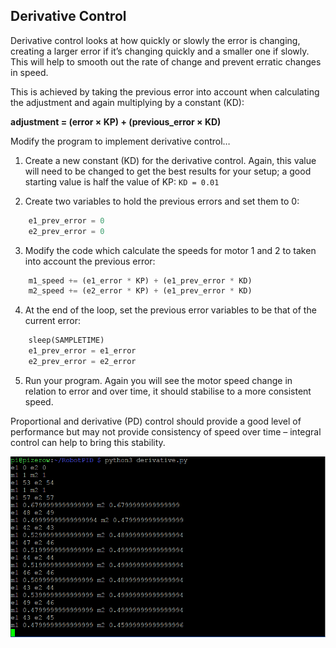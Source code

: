 ## Derivative Control

Derivative control looks at how quickly or slowly the error is changing, creating a larger error if it’s changing quickly and a smaller one if slowly. This will help to smooth out the rate of change and prevent erratic changes in speed.

This is achieved by taking the previous error into account when calculating the adjustment and again multiplying by a constant (KD): 

**adjustment = (error × KP) + (previous_error × KD)**

Modify the program to implement derivative control…

1. Create a new constant (KD) for the derivative control. Again, this value will need to be changed to get the best results for your setup; a good starting value is half the value of KP:
`KD = 0.01`

2. Create two variables to hold the previous errors and set them to 0:
~~~ python
	e1_prev_error = 0
	e2_prev_error = 0
~~~

3. Modify the code which calculate the speeds for motor 1 and 2 to taken into account the previous error:
~~~ python
    m1_speed += (e1_error * KP) + (e1_prev_error * KD)
    m2_speed += (e2_error * KP) + (e1_prev_error * KD)
~~~

4. At the end of the loop, set the previous error variables to be that of the current error:
~~~ python
    sleep(SAMPLETIME)
    e1_prev_error = e1_error
    e2_prev_error = e2_error
~~~
	
5. Run your program. Again you will see the motor speed change in relation to error and over time, it should stabilise to a more consistent speed.

Proportional and derivative (PD) control should provide a good level of performance but may not provide consistency of speed over time – integral control can help to bring this stability.

![Derivative Running](images/derivative_running.PNG)
